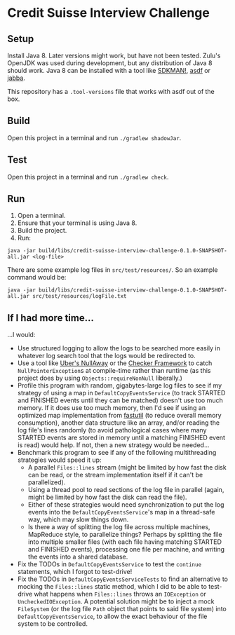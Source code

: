 Credit Suisse Interview Challenge
===

Setup
---

Install Java 8. Later versions might work, but have not been tested. Zulu's OpenJDK was used during
development, but any distribution of Java 8 should work. Java 8 can be installed with a tool like
[SDKMAN!](https://sdkman.io/), [asdf](https://asdf-vm.com/) or
[jabba](https://github.com/shyiko/jabba/).

This repository has a `.tool-versions` file that works with asdf out of the box.

Build
---

Open this project in a terminal and run `./gradlew shadowJar`.

Test
---

Open this project in a terminal and run `./gradlew check`.

Run
---

1. Open a terminal.
2. Ensure that your terminal is using Java 8.
3. Build the project.
4. Run:

```shell
java -jar build/libs/credit-suisse-interview-challenge-0.1.0-SNAPSHOT-all.jar <log-file>
```

There are some example log files in `src/test/resources/`. So an example command would be:

```shell
java -jar build/libs/credit-suisse-interview-challenge-0.1.0-SNAPSHOT-all.jar src/test/resources/logFile.txt
```

If I had more time...
---

...I would:

- Use structured logging to allow the logs to be searched more easily in whatever log search tool
that the logs would be redirected to.
- Use a tool like [Uber's NullAway](https://github.com/uber/NullAway) or the
[Checker Framework](https://checkerframework.org/) to catch `NullPointerException`s at compile-time
rather than runtime (as this project does by using `Objects::requireNonNull` liberally.)
- Profile this program with random, gigabytes-large log files to see if my strategy of using a map
in `DefaultCopyEventsService` (to track STARTED and FINISHED events until they can be matched)
doesn't use too much memory. If it does use too much memory, then I'd see if using an optimized map
implementation from [fastutil](https://fastutil.di.unimi.it/) (to reduce overall memory
consumption), another data structure like an array, and/or reading the log file's lines randomly (to
avoid pathological cases where many STARTED events are stored in memory until a matching FINISHED
event is read) would help. If not, then a new strategy would be needed...
- Benchmark this program to see if any of the following multithreading strategies would speed it up:
    - A parallel `Files::lines` stream (might be limited by how fast the disk can be read, or the
stream implementation itself if it can't be parallelized).
    - Using a thread pool to read sections of the log file in parallel (again, might be limited by
how fast the disk can read the file).
    - Either of these strategies would need synchronization to put the log events into the
`DefaultCopyEventsService`'s map in a thread-safe way, which may slow things down.
    - Is there a way of splitting the log file across multiple machines, MapReduce style, to
parallelize things? Perhaps by splitting the file into multiple smaller files (with
each file having matching STARTED and FINISHED events), processing one file per machine, and writing
the events into a shared database.
- Fix the TODOs in `DefaultCopyEventsService` to test the `continue` statements, which I forgot to
test-drive!
- Fix the TODOs in `DefaultCopyEventsServiceTests` to find an alternative to mocking the
`Files::lines` static method, which I did to be able to test-drive what happens when `Files::lines`
throws an `IOException` or `UncheckedIOException`. A potential solution might be to inject a mock
`FileSystem` (or the log file `Path` object that points to said file system) into
`DefaultCopyEventsService`, to allow the exact behaviour of the file system to be controlled.